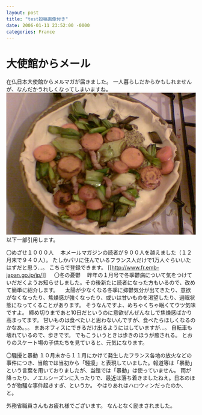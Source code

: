 ```yaml
---
layout: post
title: "test投稿画像付き"
date: 2006-01-11 23:52:00 -0000
categories: France
---
```


# 大使館からメール
在仏日本大使館からメルマガが届きました。 一人暮らしだからかもしれませんが、なんだかうれしくなってしまいますね。
![Image003.jpg](/assets/Image003.jpg)
以下一部引用します。

〇めざせ１０００人 　本メールマガジンの読者が９００人を越えました（１２月末で９４０人）。 たしかパリに住んでいるフランス人だけで1万人ぐらいいたはずだと思う…。 こちらで登録できます。 [[http://www.fr.emb-japan.go.jp/jp/]]
　 〇冬の憂鬱 　昨年の１月号で冬季鬱病について気をつけていだだくようお知らせしました。その後新たに読者になった方もいるので、改めて簡単に紹介します。 　太陽が少なくなる冬季に抑鬱気分が出てきたり、意欲がなくなったり、焦燥感が強くなったり、或いは甘いものを渇望したり、過眠状態になってくることがあります。 そうなんですよ、めちゃくちゃ眠くてウツ気味ですよ。 締め切りまであと10日だというのに意欲ぜんぜんなしで焦燥感ばかり高まってます。 甘いものは食べたいと思わないんですが、食べたらほしくなるのかなあ。。。
まあオフィスにできるだけ出るようにはしていますが…。 自転車も壊れているので、歩きです。 でもこういうときは歩きのほうが癒される。 とおりのスケート場の子供たちを見ていると、元気になります。

〇騒擾と暴動
  １０月末から１１月にかけて発生したフランス各地の放火などの事件につき、当館では当初から「騒擾」と表現していました。報道等は「暴動」という言葉を用いておりましたが、当館では「暴動」は使っていません。
雨が降ったり、ノエルシーズンに入ったりで、最近は落ち着きましたねえ。日本のほうが物騒な事件起きすぎ、というか。 やはりあれはハロウィンだったのか、と。

外務省職員さんもお疲れ様でございます。 なんとなく励まされました。
